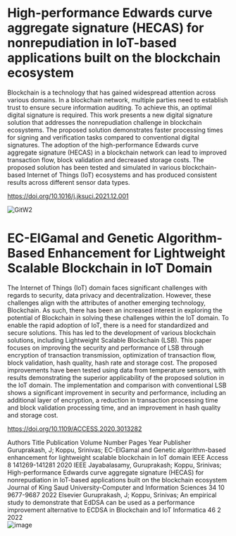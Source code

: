 # High-performance Edwards curve aggregate signature (HECAS) for nonrepudiation in IoT-based applications built on the blockchain ecosystem

Blockchain is a technology that has gained widespread attention across various domains. In a blockchain network, multiple parties need to establish trust to ensure secure information auditing. To achieve this, an optimal digital signature is required. This work presents a new digital signature solution that addresses the nonrepudiation challenge in blockchain ecosystems. The proposed solution demonstrates faster processing times for signing and verification tasks compared to conventional digital signatures. The adoption of the high-performance Edwards curve aggregate signature (HECAS) in a blockchain network can lead to improved transaction flow, block validation and decreased storage costs. The proposed solution has been tested and simulated in various blockchain-based Internet of Things (IoT) ecosystems and has produced consistent results across different sensor data types.

https://doi.org/10.1016/j.jksuci.2021.12.001

![GitW2](https://user-images.githubusercontent.com/18596906/213355082-a2dd55d3-7b61-4344-bb96-a1edcd72991d.jpg)


# EC-ElGamal and Genetic Algorithm-Based Enhancement for Lightweight Scalable Blockchain in IoT Domain
The Internet of Things (IoT) domain faces significant challenges with regards to security, data privacy and decentralization. However, these challenges align with the attributes of another emerging technology, Blockchain. As such, there has been an increased interest in exploring the potential of Blockchain in solving these challenges within the IoT domain. To enable the rapid adoption of IoT, there is a need for standardized and secure solutions. This has led to the development of various blockchain solutions, including Lightweight Scalable Blockchain (LSB). This paper focuses on improving the security and performance of LSB through encryption of transaction transmission, optimization of transaction flow, block validation, hash quality, hash rate and storage cost. The proposed improvements have been tested using data from temperature sensors, with results demonstrating the superior applicability of the proposed solution in the IoT domain. The implementation and comparison with conventional LSB shows a significant improvement in security and performance, including an additional layer of encryption, a reduction in transaction processing time and block validation processing time, and an improvement in hash quality and storage cost.

https://doi.org/10.1109/ACCESS.2020.3013282


Authors	Title	Publication	Volume	Number	Pages	Year	Publisher
Guruprakash, J; Koppu, Srinivas; 	EC-ElGamal and Genetic algorithm-based enhancement for lightweight scalable blockchain in IoT domain	IEEE Access	8		141269-141281	2020	IEEE
Jayabalasamy, Guruprakash; Koppu, Srinivas; 	High-performance Edwards curve aggregate signature (HECAS) for nonrepudiation in IoT-based applications built on the blockchain ecosystem	Journal of King Saud University-Computer and Information Sciences	34	10	9677-9687	2022	Elsevier
Guruprakash, J; Koppu, Srinivas; 	An empirical study to demonstrate that EdDSA can be used as a performance improvement alternative to ECDSA in Blockchain and IoT	Informatica	46	2		2022	
![image](https://user-images.githubusercontent.com/18596906/216519757-104d2d7b-55e4-41be-afda-b2f2e8c158a0.png)
